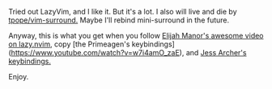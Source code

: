 Tried out LazyVim, and I like it. But it's a lot.
I also will live and die by [tpope/vim-surround.](https://github.com/tpope/vim-surround)
Maybe I'll rebind mini-surround in the future.

Anyway, this is what you get when you follow [Elijah Manor's awesome video on lazy.nvim](https://www.youtube.com/watch?v=aqlxqpHs-aQ), copy [the Primeagen's keybindings] (https://www.youtube.com/watch?v=w7i4amO_zaE), and [Jess Archer's keybindings.](https://www.youtube.com/watch?v=434tljD-5C8&t=687s)

Enjoy.
